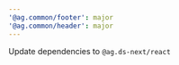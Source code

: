 ```yaml
---
'@ag.common/footer': major
'@ag.common/header': major
---
```


Update dependencies to `@ag.ds-next/react`

